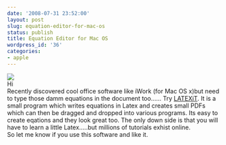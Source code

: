 ```yaml
---
date: '2008-07-31 23:52:00'
layout: post
slug: equation-editor-for-mac-os
status: publish
title: Equation Editor for Mac OS
wordpress_id: '36'
categories:
- apple
---
```


[![](http://bp0.blogger.com/_BQ0a8k-GX20/SJH8NF5F4gI/AAAAAAAABNM/4ZPYajTg28g/s400/Picture+7-2.jpg)](http://bp0.blogger.com/_BQ0a8k-GX20/SJH8NF5F4gI/AAAAAAAABNM/4ZPYajTg28g/s1600-h/Picture+7-2.jpg)  
Hi  
Recently discovered cool office software like iWork (for Mac OS x)but need to type those damm equations in the document too...... Try [LATEXiT](http://ktd.club.fr/programmation/latexit_en.php). It is a small program which writes equations in Latex and creates small PDFs which can then be dragged and dropped into various programs. Its easy to create eqations and they look great too. The only down side is that you will have to learn a little Latex.....but millions of tutorials exhist online.  
So let me know if you use this software and like it.

